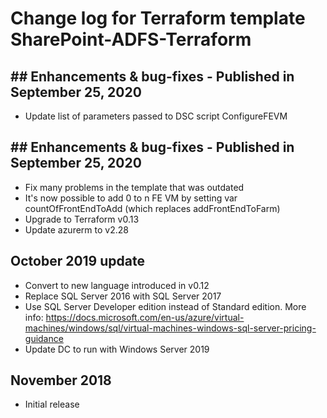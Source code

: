 # Change log for Terraform template SharePoint-ADFS-Terraform

## ## Enhancements & bug-fixes - Published in September 25, 2020

* Update list of parameters passed to DSC script ConfigureFEVM

## ## Enhancements & bug-fixes - Published in September 25, 2020

* Fix many problems in the template that was outdated
* It's now possible to add 0 to n FE VM by setting var countOfFrontEndToAdd (which replaces addFrontEndToFarm)
* Upgrade to Terraform v0.13
* Update azurerm to v2.28

## October 2019 update

* Convert to new language introduced in v0.12
* Replace SQL Server 2016 with SQL Server 2017
* Use SQL Server Developer edition instead of Standard edition. More info: <https://docs.microsoft.com/en-us/azure/virtual-machines/windows/sql/virtual-machines-windows-sql-server-pricing-guidance>
* Update DC to run with Windows Server 2019

## November 2018

* Initial release
